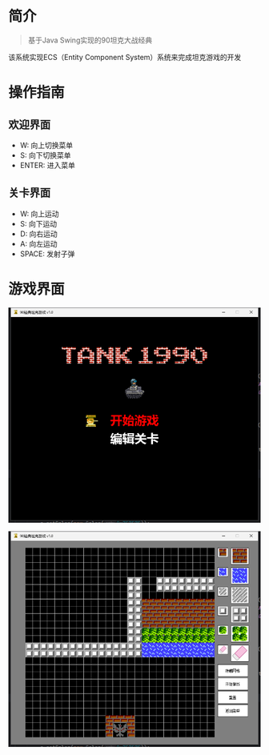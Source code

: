 # 简介

> 基于Java Swing实现的90坦克大战经典

该系统实现ECS（Entity Component System）系统来完成坦克游戏的开发

# 操作指南

## 欢迎界面

- W: 向上切换菜单
- S: 向下切换菜单
- ENTER: 进入菜单

## 关卡界面

- W: 向上运动
- S: 向下运动
- D: 向右运动
- A: 向左运动
- SPACE: 发射子弹

# 游戏界面

![](./doc/1.png)

![](./doc/2.png)


